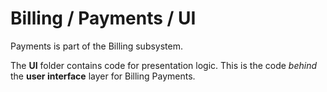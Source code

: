 # Billing / Payments / UI

Payments is part of the Billing subsystem.
  
The **UI** folder contains code for presentation logic. This is the code *behind* the **user interface** layer for Billing Payments.
